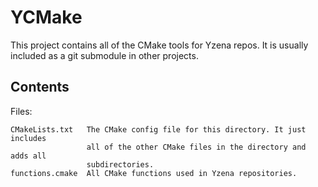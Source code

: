 # YCMake

This project contains all of the CMake tools for Yzena repos. It is usually
included as a git submodule in other projects.

## Contents

Files:

	CMakeLists.txt   The CMake config file for this directory. It just includes
	                 all of the other CMake files in the directory and adds all
	                 subdirectories.
	functions.cmake  All CMake functions used in Yzena repositories.
